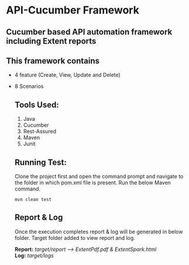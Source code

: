 # API-Cucumber Framework

<h2>Cucumber based API automation framework including Extent reports</h2>


<h2>This framework contains </h2>
<ul><li>4 feature (Create, View, Update and Delete)</li></ul>
<ul><li>8 Scenarios </li>

## **Tools Used:**
1. Java
2. Cucumber
3. Rest-Assured
4. Maven
5. Junit

## **Running Test:**

Clone the project first and open the command prompt and navigate to the folder in which pom.xml file is present.
Run the below Maven command.

    mvn clean test


## **Report & Log**
Once the execution completes report & log will be generated in below folder. Target folder added to view report and log.

**Report:** 		*target/report --> ExtentPdf.pdf & ExtentSpark.html*<br>
**Log:** 		*target/logs*